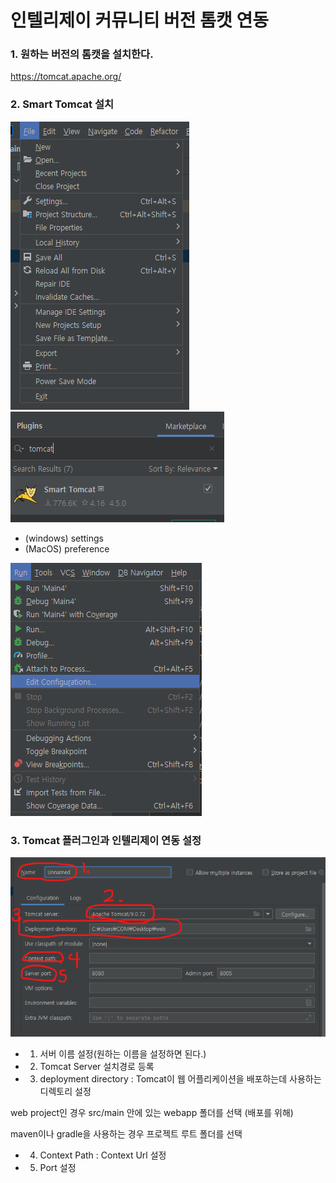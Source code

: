 # 인텔리제이 커뮤니티 버전 톰캣 연동

### 1. 원하는 버전의 톰캣을 설치한다.

  https://tomcat.apache.org/

### 2. Smart Tomcat 설치

![file1](./file1.png)
![file2](./file2.png)
  - (windows) settings
  - (MacOS) preference


![file3](./file3.png)
### 3. Tomcat 플러그인과 인텔리제이 연동 설정


![file4](./tomcat_setting.png)

- 1. 서버 이름 설정(원하는 이름을 설정하면 된다.)

- 2. Tomcat Server 설치경로 등록

- 3. deployment directory : Tomcat이 웹 어플리케이션을 배포하는데 사용하는 디렉토리 설정

web project인 경우 src/main 안에 있는 webapp 폴더를 선택 (배포를 위해)

maven이나 gradle을 사용하는 경우 프로젝트 루트 폴더를 선택

- 4. Context Path : Context Url 설정

- 5. Port 설정
                      

